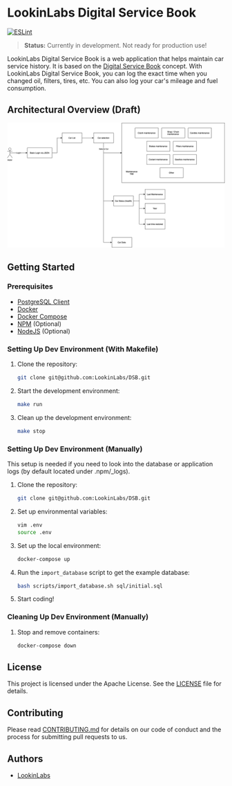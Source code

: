 # LookinLabs Digital Service Book

[![ESLint](https://github.com/LookinLabs/DSB/actions/workflows/lint.yml/badge.svg)](https://github.com/LookinLabs/DSB/actions/workflows/lint.yml)

> **Status:** Currently in development. Not ready for production use!

LookinLabs Digital Service Book is a web application that helps maintain car service history. It is based on the [Digital Service Book](https://www.digital-servicebook.com/en/for-car-owners/) concept. With LookinLabs Digital Service Book, you can log the exact time when you changed oil, filters, tires, etc. You can also log your car's mileage and fuel consumption.

## Architectural Overview (Draft)

![Architectural Overview](./resources/overview.png)

## Getting Started

### Prerequisites

- [PostgreSQL Client](https://www.postgresql.org/download/)
- [Docker](https://www.docker.com/get-started)
- [Docker Compose](https://docs.docker.com/compose/install/)
- [NPM](https://www.npmjs.com/get-npm) (Optional)
- [NodeJS](https://nodejs.org/en/download/) (Optional)

### Setting Up Dev Environment (With Makefile)

1. Clone the repository:
    ```bash
    git clone git@github.com:LookinLabs/DSB.git
    ```

2. Start the development environment:
    ```bash
    make run
    ```

3. Clean up the development environment:
    ```bash
    make stop
    ```

### Setting Up Dev Environment (Manually)

This setup is needed if you need to look into the database or application logs (by default located under .npm/_logs).

1. Clone the repository:
    ```bash
    git clone git@github.com:LookinLabs/DSB.git
    ```

2. Set up environmental variables:
    ```bash
    vim .env
    source .env
    ```

3. Set up the local environment:
    ```bash
    docker-compose up
    ```

4. Run the `import_database` script to get the example database:
    ```bash
    bash scripts/import_database.sh sql/initial.sql
    ```

5. Start coding!

### Cleaning Up Dev Environment (Manually)

1. Stop and remove containers:
    ```bash
    docker-compose down
    ```

## License

This project is licensed under the Apache License. See the [LICENSE](LICENSE) file for details.

## Contributing

Please read [CONTRIBUTING.md](CONTRIBUTING.md) for details on our code of conduct and the process for submitting pull requests to us.

## Authors

- [LookinLabs](https://github.com/LookinLabs/)